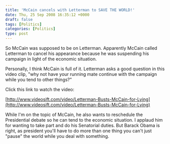 ```yaml
---
title: 'McCain cancels with Letterman to SAVE THE WORLD!'
date: Thu, 25 Sep 2008 16:35:12 +0000
draft: false
tags: [Politics]
categories: [Politics]
type: post
---
```


So McCain was supposed to be on Letterman. Apparently McCain called Letterman to cancel his appearance because he was suspending his campaign in light of the economic situation.

Personally, I think McCain is full of it. Letterman asks a good question in this video clip, "why not have your running mate continue with the campaign while you tend to other things?"

Click this link to watch the video:

[http://www.videosift.com/video/Letterman-Busts-McCain-for-Lying](http://www.videosift.com/video/Letterman-Busts-McCain-for-Lying)

While I'm on the topic of McCain, he also wants to reschedule the Presidential debate so he can tend to the economic situation. I applaud him for wanting to take part and do his Senatorial duties. But Barack Obama is right, as president you'll have to do more than one thing you can't just "pause" the world while you deal with something.